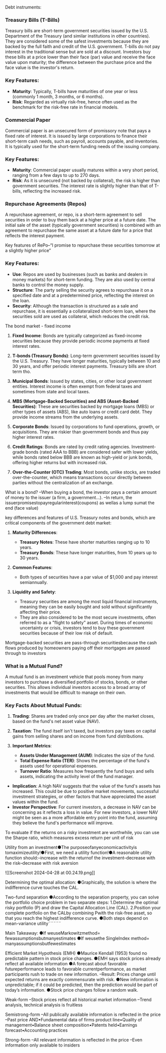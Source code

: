 
Debt instruments:
### Treasury Bills (T-Bills)

Treasury bills are short-term government securities issued by the U.S. Department of the Treasury (and similar institutions in other countries). They are considered some of the safest investments because they are backed by the full faith and credit of the U.S. government. T-bills do not pay interest in the traditional sense but are sold at a discount. Investors buy these bills at a price lower than their face (par) value and receive the face value upon maturity; the difference between the purchase price and the face value is the investor's return.

### Key Features:

- **Maturity**: Typically, T-bills have maturities of one year or less (commonly 1 month, 3 months, or 6 months).
- **Risk**: Regarded as virtually risk-free, hence often used as the benchmark for the risk-free rate in financial models.

### Commercial Paper

Commercial paper is an unsecured form of promissory note that pays a fixed rate of interest. It is issued by large corporations to finance their short-term cash needs, such as payroll, accounts payable, and inventories. It is typically used for the short-term funding needs of the issuing company.

### Key Features:

- **Maturity**: Commercial paper usually matures within a very short period, ranging from a few days to up to 270 days.
- **Risk**: As it is unsecured (not backed by collateral), the risk is higher than government securities. The interest rate is slightly higher than that of T-bills, reflecting the increased risk.

### Repurchase Agreements (Repos)

A repurchase agreement, or repo, is a short-term agreement to sell securities in order to buy them back at a higher price at a future date. The initial sale of the asset (typically government securities) is combined with an agreement to repurchase the same asset at a future date for a price that reflects the interest payment.

Key features of RePo–“I promise to repurchase these securities tomorrow at a slightly higher price”

### Key Features:

- **Use**: Repos are used by businesses (such as banks and dealers in money markets) for short-term funding. They are also used by central banks to control the money supply.
- **Structure**: The party selling the security agrees to repurchase it on a specified date and at a predetermined price, reflecting the interest on the loan.
- **Security**: Although the transaction is structured as a sale and repurchase, it is essentially a collateralized short-term loan, where the securities sold are used as collateral, which reduces the credit risk.


The bond market - fixed income

1. **Fixed Income**: Bonds are typically categorized as fixed-income securities because they provide periodic income payments at fixed interest rates.
    
2. **T-bonds (Treasury Bonds)**: Long-term government securities issued by the U.S. Treasury. They have longer maturities, typically between 10 and 30 years, and offer periodic interest payments. Treasury bills are short term tho.
    
3. **Municipal Bonds**: Issued by states, cities, or other local government entities. Interest income is often exempt from federal taxes and sometimes from state and local taxes.
    
4. **MBS (Mortgage-Backed Securities) and ABS (Asset-Backed Securities)**: These are securities backed by mortgage loans (MBS) or other types of assets (ABS), like auto loans or credit card debt. They provide income streams from the underlying assets.
    
5. **Corporate Bonds**: Issued by corporations to fund operations, growth, or acquisitions. They are riskier than government bonds and thus pay higher interest rates.
    
6. **Credit Ratings**: Bonds are rated by credit rating agencies. Investment-grade bonds (rated AAA to BBB) are considered safer with lower yields, while bonds rated below BBB are known as high-yield or junk bonds, offering higher returns but with increased risk.
    
7. **Over-the-Counter (OTC) Trading**: Most bonds, unlike stocks, are traded over-the-counter, which means transactions occur directly between parties without the centralization of an exchange.


What is a bond?
–When buying a bond, the investor pays a certain amount of money to the issuer (a firm, a government...).
–In return, the issuerpromisestopayregularinterest(coupons) as wellas a lump sumat the end (face value)


key differences and features of U.S. Treasury notes and bonds, which are critical components of the government debt market:

1. **Maturity Differences**:
    
    - **Treasury Notes**: These have shorter maturities ranging up to 10 years.
    - **Treasury Bonds**: These have longer maturities, from 10 years up to 30 years.
2. **Common Features**:
    
    - Both types of securities have a par value of $1,000 and pay interest semiannually.
3. **Liquidity and Safety**:
    
    - Treasury securities are among the most liquid financial instruments, meaning they can be easily bought and sold without significantly affecting their price.
    - They are also considered to be the most secure investments, often referred to as a "flight to safety" asset. During times of economic uncertainty or crisis, investors tend to buy these government securities because of their low risk of default.


Mortgage-backed securities are pass-through securitiesbecause the cash flows produced by homeowners paying off their mortgages are passed through to investors


### What is a Mutual Fund?

A mutual fund is an investment vehicle that pools money from many investors to purchase a diversified portfolio of stocks, bonds, or other securities. This allows individual investors access to a broad array of investments that would be difficult to manage on their own.

### Key Facts About Mutual Funds:

1. **Trading**: Shares are traded only once per day after the market closes, based on the fund's net asset value (NAV).
    
2. **Taxation**: The fund itself isn't taxed, but investors pay taxes on capital gains from selling shares and on income from fund distributions.
    
3. **Important Metrics**:
    
    - **Assets Under Management (AUM)**: Indicates the size of the fund.
    - **Total Expense Ratio (TER)**: Shows the percentage of the fund's assets used for operational expenses.
    - **Turnover Ratio**: Measures how frequently the fund buys and sells assets, indicating the activity level of the fund manager.


- **Implication**: A high NAV suggests that the value of the fund's assets has increased. This could be due to positive market movements, successful investment strategies, or other factors that have appreciated the asset values within the fund.
- **Investor Perspective**: For current investors, a decrease in NAV can be concerning as it reflects a loss in value. For new investors, a lower NAV might be seen as a more affordable entry point into the fund, assuming they believe the fund's performance will improve.



To evaluate if the returns on a risky investment are worthwhile, you can use the Sharpe ratio, which measures excess return per unit of risk


Utility from an investment●The purposeofanyeconomicactivityis tomaximizeutility!●First, we need a utility function!●A reasonable utility function should:–increase with the returnof the investment–decrease with the risk–decrease with risk aversion

![[Screenshot 2024-04-28 at 00.24.19.png]]

Determining the optimal allocation:
●Graphically, the solution is where the indifference curve touches the CAL.


Two-fund separation
●According to the separation property, you can solve the portfolio choice problem in two separate steps:
1.Determine the optimal risky portfolio (P) and draw the Capital Allocation Line (CAL).
2.Position your complete portfolio on the CALby combining Pwith the risk-free asset, so that you reach the highest indifference curve.
●Both steps depend on mean-variance utility¨¨¨¨¨




Main Takeaway:
●If weuseMarkowitzmethod= fewassumptionsbutmanyestimates
●If weusethe SingleIndex method= manyassumptionsbutfewestimates



Efficient Market Hypothesis (EMH)
●Maurice Kendall (1953) found no predictable pattern in stock price changes.
●EMH says stock prices already reflect all available information
●A forecast about favorable futureperformance leads to favorable currentperformance, as market participants rush to trade on new information.
–Result: Prices change until expected returns are exactly commensurate with risk.
●New information is unpredictable; if it could be predicted, then the prediction would be part of today’s information.
●Stock price changes follow a random walk.


  
Weak-form
–Stock prices reflect all historical market information
–Trend analysis, technical analysis is fruitless

Semistrong-form
–All publically available information is reflected in the price
–Past price AND•Fundamental data of firms product line•Quality of management•Balance sheet composition•Patents held•Earnings forecast•Accounting practices

Strong-form
–All relevant information is reflected in the price
–Even information only available to insiders